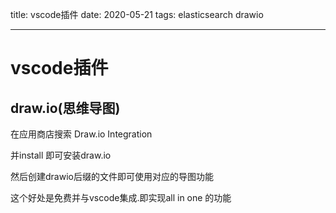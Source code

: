 title: vscode插件
date: 2020-05-21
tags: elasticsearch drawio

---

<!--more-->

# vscode插件

## draw.io(思维导图)
在应用商店搜索
Draw.io Integration

并install 
即可安装draw.io

然后创建drawio后缀的文件即可使用对应的导图功能

这个好处是免费并与vscode集成.即实现all in one 的功能

